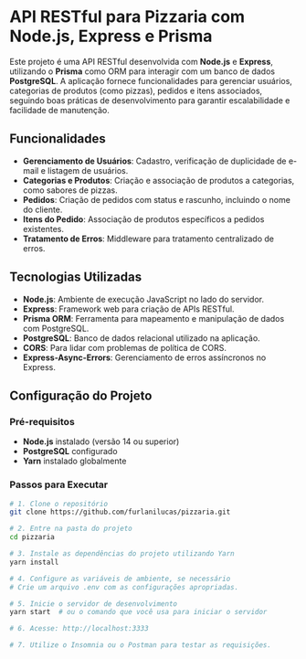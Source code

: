 # API RESTful para Pizzaria com Node.js, Express e Prisma

Este projeto é uma API RESTful desenvolvida com **Node.js** e **Express**, utilizando o **Prisma** como ORM para interagir com um banco de dados **PostgreSQL**. A aplicação fornece funcionalidades para gerenciar usuários, categorias de produtos (como pizzas), pedidos e itens associados, seguindo boas práticas de desenvolvimento para garantir escalabilidade e facilidade de manutenção.

## Funcionalidades

- **Gerenciamento de Usuários**: Cadastro, verificação de duplicidade de e-mail e listagem de usuários.
- **Categorias e Produtos**: Criação e associação de produtos a categorias, como sabores de pizzas.
- **Pedidos**: Criação de pedidos com status e rascunho, incluindo o nome do cliente.
- **Itens do Pedido**: Associação de produtos específicos a pedidos existentes.
- **Tratamento de Erros**: Middleware para tratamento centralizado de erros.

## Tecnologias Utilizadas

- **Node.js**: Ambiente de execução JavaScript no lado do servidor.
- **Express**: Framework web para criação de APIs RESTful.
- **Prisma ORM**: Ferramenta para mapeamento e manipulação de dados com PostgreSQL.
- **PostgreSQL**: Banco de dados relacional utilizado na aplicação.
- **CORS**: Para lidar com problemas de política de CORS.
- **Express-Async-Errors**: Gerenciamento de erros assíncronos no Express.

## Configuração do Projeto

### Pré-requisitos

- **Node.js** instalado (versão 14 ou superior)
- **PostgreSQL** configurado
- **Yarn** instalado globalmente

### Passos para Executar

```bash
# 1. Clone o repositório
git clone https://github.com/furlanilucas/pizzaria.git

# 2. Entre na pasta do projeto
cd pizzaria

# 3. Instale as dependências do projeto utilizando Yarn
yarn install

# 4. Configure as variáveis de ambiente, se necessário
# Crie um arquivo .env com as configurações apropriadas.

# 5. Inicie o servidor de desenvolvimento
yarn start  # ou o comando que você usa para iniciar o servidor

# 6. Acesse: http://localhost:3333

# 7. Utilize o Insomnia ou o Postman para testar as requisições.
